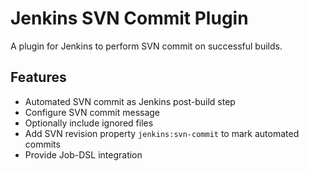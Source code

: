 Jenkins SVN Commit Plugin
=========================

A plugin for Jenkins to perform SVN commit on successful builds.

Features
--------
* Automated SVN commit as Jenkins post-build step
* Configure SVN commit message
* Optionally include ignored files
* Add SVN revision property `jenkins:svn-commit` to mark automated commits
* Provide Job-DSL integration